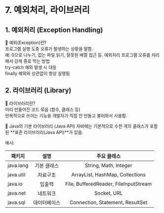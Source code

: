 # 7. 예외처리, 라이브러리  
## 1. 예외처리 (Exception Handling)  
🔹 예외(Exception)란?  
프로그램 실행 도중 오류가 발생하는 상황을 말함.  
예: 0으로 나누기, 없는 파일 읽기, 잘못된 배열 접근 등.
예외처리	프로그램 오류를 처리해서 강제 종료 막는 방법  
try-catch	예외 발생 시 대응  
finally	예외와 상관없이 항상 실행됨  


## 2. 라이브러리 (Library)  
🔹 라이브러리란?  
미리 만들어진 코드 묶음 (함수, 클래스 등)  
반복적으로 쓰이는 기능을 개발자가 직접 안 만들고 불러와서 사용함.  

🔹 Java의 기본 라이브러리 (Java API)
자바에는 기본적으로 수천 개의 클래스가 포함된 **표준 라이브러리(Java API)**가 있음.

예시:

| 패키지| 설명 | 주요 클래스 |
|------|:----:|:----:|
|java.lang	|기본 클래스	|String, Math, Integer|
|java.util|	자료구조	|ArrayList, HashMap, Collections|
|java.io	|입출력	|File, BufferedReader, FileInputStream|
|java.net|	네트워크|	Socket, URL|
|java.sql|	데이터베이스	|Connection, Statement, ResultSet|
